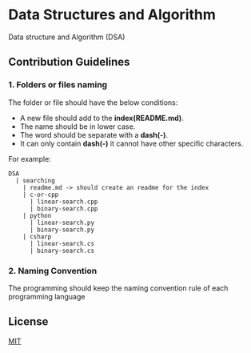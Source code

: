 # Data Structures and Algorithm
Data structure and Algorithm (DSA)

## Contribution Guidelines
### 1. Folders or files naming
The folder or file should have the below conditions:
- A new file should add to the **index(README.md)**.
- The name should be in lower case.
- The word should be separate with a **dash(-)**.
- It can only contain **dash(-)** it cannot have other specific characters.

For example:
```
DSA
  | searching
    | readme.md -> should create an readme for the index
    | c-or-cpp
      | linear-search.cpp
      | binary-search.cpp
    | python
      | linear-search.py
      | binary-search.py
    | csharp
      | linear-search.cs
      | binary-search.cs
```
### 2. Naming Convention
The programming should keep the naming convention rule of each programming language

## License
[MIT](./LICENSE)
